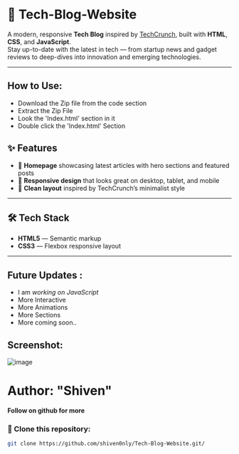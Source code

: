 
# 📰 Tech-Blog-Website

A modern, responsive **Tech Blog** inspired by [TechCrunch](https://techcrunch.com), built with **HTML**, **CSS**, and **JavaScript**.  
Stay up-to-date with the latest in tech — from startup news and gadget reviews to deep-dives into innovation and emerging technologies.

---

## How to Use:
- Download the Zip file from the code section
- Extract the Zip File
- Look the 'Index.html' section in it
- Double click the 'Index.html' Section

## ✨ Features

- 📰 **Homepage** showcasing latest articles with hero sections and featured posts
- 🧭 **Responsive design** that looks great on desktop, tablet, and mobile
- 🧠 **Clean layout** inspired by TechCrunch’s minimalist style

---

## 🛠️ Tech Stack

- **HTML5** — Semantic markup
- **CSS3** — Flexbox responsive layout
  
---

## Future Updates :
- I am *working on JavaScript*
- More Interactive
- More Animations
- More Sections
- More coming soon..

## Screenshot:
![image](https://github.com/user-attachments/assets/88580f91-dcd4-4e32-9237-495a4a2b5d87)



# Author: "Shiven"
**Follow on github for more**

### 📂 Clone this repository:
```bash
git clone https://github.com/shiven0nly/Tech-Blog-Website.git/


